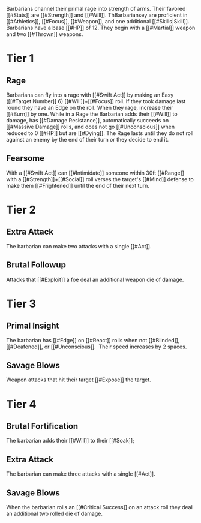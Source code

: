 Barbarians channel their primal rage into strength of arms. Their favored [[#Stats]] are [[#Strength]] and [[#Will]]. ThBarbariansey are proficient in [[#Athletics]], [[#Focus]], [[#Weapon]], and one additional [[#Skills|Skill]]. Barbarians have a base [[#HP]] of 12. They begin with a [[#Martial]] weapon and two [[#Thrown]] weapons.

# Tier 1

## Rage
Barbarians can fly into a rage with [[#Swift Act]] by making an Easy ([[#Target Number]] 6) [[#Will]]+[[#Focus]] roll. If they took damage last round they have an Edge on the roll. When they rage, increase their [[#Burn]] by one. While in a Rage the Barbarian adds their [[#Will]] to damage, has [[#Damage Resistance]], automatically succeeds on [[#Massive Damage]] rolls, and does not go [[#Unconscious]] when reduced to 0 [[#HP]] but are [[#Dying]].  The Rage lasts until they do not roll against an enemy by the end of their turn or  they decide to end it.

## Fearsome
With a [[#Swift Act]] can [[#Intimidate]] someone within 30ft [[#Range]] with a [[#Strength]]+[[#Social]] roll verses the target's [[#Mind]] defense to make them [[#Frightened]] until the end of their next turn.

# Tier 2

## Extra Attack
The barbarian can make two attacks with a single [[#Act]].

## Brutal Followup
Attacks that [[#Exploit]] a foe deal an additional weapon die of damage.

# Tier 3

## Primal Insight
The barbarian has [[#Edge]] on [[#React]] rolls when not [[#Blinded]], [[#Deafened]], or [[#Unconscious]].  Their speed increases by 2 spaces.

## Savage Blows
Weapon attacks that hit their target [[#Expose]] the target.

# Tier 4

## Brutal Fortification
The barbarian adds their [[#Will]] to their [[#Soak]];

## Extra Attack
The barbarian can make three attacks with a single [[#Act]].

## Savage Blows
When the barbarian rolls an [[#Critical Success]] on an attack roll they deal an additional two rolled die of damage.